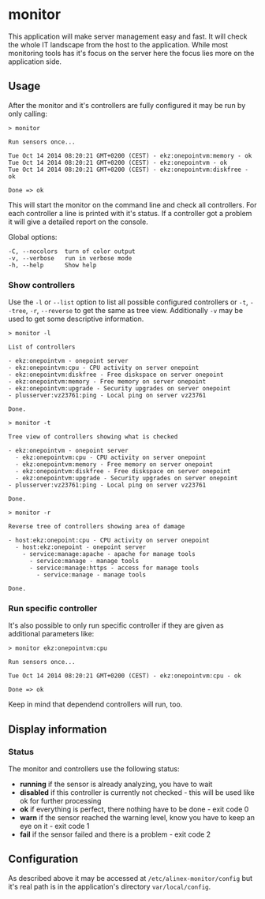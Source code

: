 monitor
=================================================

This application will make server management easy and fast. It will check the
whole IT landscape from the host to the application. While most monitoring
tools has it's focus on the server here the focus lies more on the application
side.

Usage
-------------------------------------------------
After the monitor and it's controllers are fully configured it may be run by
only calling:

    > monitor

    Run sensors once...

    Tue Oct 14 2014 08:20:21 GMT+0200 (CEST) - ekz:onepointvm:memory - ok
    Tue Oct 14 2014 08:20:21 GMT+0200 (CEST) - ekz:onepointvm - ok
    Tue Oct 14 2014 08:20:21 GMT+0200 (CEST) - ekz:onepointvm:diskfree - ok

    Done => ok

This will start the monitor on the command line and check all controllers. For each
controller a line is printed with it's status.
If a controller got a problem it will give a detailed report on the console.

Global options:

    -C, --nocolors  turn of color output
    -v, --verbose   run in verbose mode
    -h, --help      Show help

### Show controllers

Use the `-l` or `--list` option to list all possible configured controllers or
`-t`, `--tree`, `-r`, `--reverse` to get the same as tree view. Additionally
`-v` may be used to get some descriptive information.

    > monitor -l

    List of controllers

    - ekz:onepointvm - onepoint server
    - ekz:onepointvm:cpu - CPU activity on server onepoint
    - ekz:onepointvm:diskfree - Free diskspace on server onepoint
    - ekz:onepointvm:memory - Free memory on server onepoint
    - ekz:onepointvm:upgrade - Security upgrades on server onepoint
    - plusserver:vz23761:ping - Local ping on server vz23761

    Done.

    > monitor -t

    Tree view of controllers showing what is checked

    - ekz:onepointvm - onepoint server
      - ekz:onepointvm:cpu - CPU activity on server onepoint
      - ekz:onepointvm:memory - Free memory on server onepoint
      - ekz:onepointvm:diskfree - Free diskspace on server onepoint
      - ekz:onepointvm:upgrade - Security upgrades on server onepoint
    - plusserver:vz23761:ping - Local ping on server vz23761

    Done.

    > monitor -r

    Reverse tree of controllers showing area of damage

    - host:ekz:onepoint:cpu - CPU activity on server onepoint
      - host:ekz:onepoint - onepoint server
        - service:manage:apache - apache for manage tools
          - service:manage - manage tools
          - service:manage:https - access for manage tools
            - service:manage - manage tools

    Done.

### Run specific controller

It's also possible to only run specific controller if they are given as additional
parameters like:

    > monitor ekz:onepointvm:cpu

    Run sensors once...

    Tue Oct 14 2014 08:20:21 GMT+0200 (CEST) - ekz:onepointvm:cpu - ok

    Done => ok

Keep in mind that dependend controllers will run, too.


Display information
-------------------------------------------------

### Status

The monitor and controllers use the following status:

- __running__ if the sensor is already analyzing, you have to wait
- __disabled__ if this controller is currently not checked - this will be used
  like ok for further processing
- __ok__ if everything is perfect, there nothing have to be done - exit code 0
- __warn__ if the sensor reached the warning level, know you have to keep an eye on
  it - exit code 1
- __fail__ if the sensor failed and there is a problem - exit code 2


Configuration
-------------------------------------------------
As described above it may be accessed at `/etc/alinex-monitor/config` but it's
real path is in the application's directory `var/local/config`.

